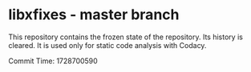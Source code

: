 # libxfixes - master branch

This repository contains the frozen state of the repository.
Its history is cleared. It is used only for static code
analysis with Codacy.

Commit Time: 1728700590